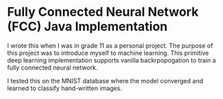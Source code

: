 # Fully Connected Neural Network (FCC) Java Implementation 
I wrote this when I was in grade 11 as a personal project. The purpose of this project was to introduce myself to machine learning. This primitive deep learning implementation supports vanilla backrpopogation to train a fully connected neural network. 

I tested this on the MNIST database where the model converged and learned to classify hand-written images. 
